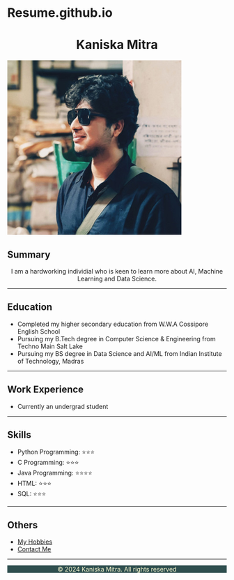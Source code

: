# Resume.github.io
<!DOCTYPE html>
<html lang="en">
    <head>
        <meta charset="UTF-8">
        <link rel="stylesheet" href="style.css">
    </head>
    <body>
        <h1 style="text-align: center;">Kaniska Mitra</h1>
        <div>
            <img src="Pfp.jpg" alt="My Profile Photo">
        </div>
        <h2>Summary</h2>
        <p style="text-align: center;">I am a hardworking individial who is keen to learn more about AI, Machine Learning and Data Science.</p>
        <hr />
        <h2>Education</h2>
        <ul>
            <li>Completed my higher secondary education from W.W.A Cossipore English School</li>
            <li>Pursuing my B.Tech degree in Computer Science & Engineering from Techno Main Salt Lake </li>
            <li>Pursuing my BS degree in Data Science and AI/ML from Indian Institute of Technology, Madras</li>
        </ul>
        <hr />
        <h2>Work Experience</h2>
        <ul>
            <li>Currently an undergrad student</li>
        </ul>
        <hr />
        <h2>Skills</h2>
        <ul>
            <li>Python Programming: ⭐️⭐️⭐️</li>
            <li>C Programming: ⭐️⭐️⭐️</li>
            <li>Java Programming: ⭐️⭐️⭐️⭐️</li>
            <li>HTML: ⭐️⭐️⭐️</li>
            <li>SQL: ⭐️⭐️⭐️</li>
        </ul>
        <hr />
        <h2>Others</h2>
        <ul>
            <li><a class="other" href="./Hobbies.html">My Hobbies</a></li>
            <li><a class="other" href="./Contact.html">Contact Me</a></li>
        </ul>
        <hr />
        <footer style="background-color: darkslategray;">
            <p style="text-align: center; color: lightgoldenrodyellow;">© 2024 Kaniska Mitra. All rights reserved</p>
          </footer>
    </body>
</html>

